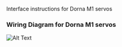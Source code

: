 Interface instructions for Dorna M1 servos


### Wiring Diagram for Dorna M1 servos

![Alt Text](https://github.com/tronicgr/AMC-AASD15A-Firmware/blob/master/DornaM1_interface/AMC-AASD15A%20to%20Dorna%20M1%20connections_sm.jpg)
